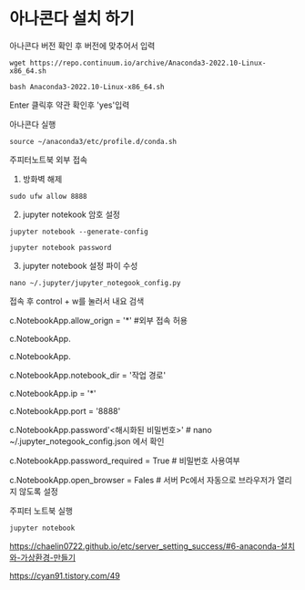 # 아나콘다 설치 하기




아나콘다 버전 확인 후 버전에 맞추어서 입력

```
wget https://repo.continuum.io/archive/Anaconda3-2022.10-Linux-x86_64.sh
```

```
bash Anaconda3-2022.10-Linux-x86_64.sh
```
Enter 클릭후
약관 확인후 'yes'입력




아나콘다 실행
```
source ~/anaconda3/etc/profile.d/conda.sh
```


주피터노트북 외부 접속

1. 방화벽 해제
```
sudo ufw allow 8888
```

2. jupyter notekook 암호 설정
```
jupyter notebook --generate-config
```

```
jupyter notebook password
```


3. jupyter notebook 설정 파이 수성

```
nano ~/.jupyter/jupyter_notegook_config.py
```
접속 후 control + w를 눌러서 내요 검색


c.NotebookApp.allow_orign = '*' #외부 접속 허용

c.NotebookApp.

c.NotebookApp.

c.NotebookApp.notebook_dir = '작업 경로'

c.NotebookApp.ip = '*'

c.NotebookApp.port = '8888'

c.NotebookApp.password'<해시화된 비밀번호>' # nano ~/.jupyter_notegook_config.json 에서 확인

c.NotebookApp.password_required = True #  비밀번호 사용여부

c.NotebookApp.open_browser = Fales # 서버 Pc에서 자동으로 브라우저가 열리지 않도록 설정


주피터 노트북 실행
```
jupyter notebook
```



https://chaelin0722.github.io/etc/server_setting_success/#6-anaconda-설치와-가상환경-만들기

https://cyan91.tistory.com/49
